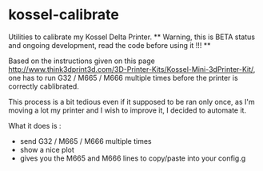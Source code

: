 # kossel-calibrate
Utilities to calibrate my Kossel Delta Printer.
** Warning, this is BETA status and ongoing development, read the code before using it !!! **

Based on the instructions given on this page http://www.think3dprint3d.com/3D-Printer-Kits/Kossel-Mini-3dPrinter-Kit/, one has to run G32 / M665 / M666 multiple times before the printer is correctly cablibrated.

This process is a bit tedious even if it supposed to be ran only once, as I'm moving a lot my printer and I wish to improve it, I decided to automate it.

What it does is :
- send G32 / M665 / M666 multiple times
- show a nice plot
- gives you the M665 and M666 lines to copy/paste into your config.g
